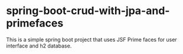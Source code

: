 # spring-boot-crud-with-jpa-and-primefaces
This is a simple spring boot project that uses JSF Prime faces for user interface and h2 database.
